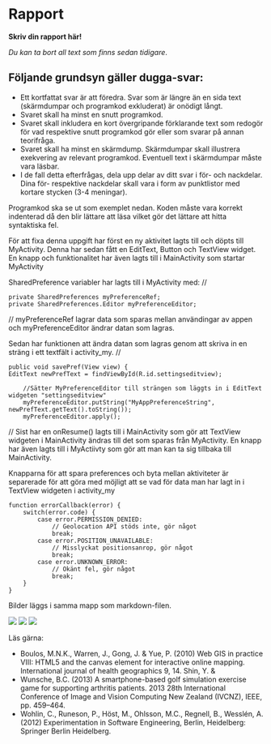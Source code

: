 
# Rapport

**Skriv din rapport här!**

_Du kan ta bort all text som finns sedan tidigare_.

## Följande grundsyn gäller dugga-svar:

- Ett kortfattat svar är att föredra. Svar som är längre än en sida text (skärmdumpar och programkod exkluderat) är onödigt långt.
- Svaret skall ha minst en snutt programkod.
- Svaret skall inkludera en kort övergripande förklarande text som redogör för vad respektive snutt programkod gör eller som svarar på annan teorifråga.
- Svaret skall ha minst en skärmdump. Skärmdumpar skall illustrera exekvering av relevant programkod. Eventuell text i skärmdumpar måste vara läsbar.
- I de fall detta efterfrågas, dela upp delar av ditt svar i för- och nackdelar. Dina för- respektive nackdelar skall vara i form av punktlistor med kortare stycken (3-4 meningar).

Programkod ska se ut som exemplet nedan. Koden måste vara korrekt indenterad då den blir lättare att läsa vilket gör det lättare att hitta syntaktiska fel.

För att fixa denna uppgift har först en ny aktivitet lagts till och döpts till MyActivity.
Denna har sedan fått en EditText, Button och TextView widget.
En knapp och funktionalitet har även lagts till i MainActivity som startar MyActivity

SharedPreference variabler har lagts till i MyActivity med:
//

    private SharedPreferences myPreferenceRef;
    private SharedPreferences.Editor myPreferenceEditor;

//
myPreferenceRef lagrar data som sparas mellan användingar av appen och
myPreferenceEditor ändrar datan som lagras.

Sedan har funktionen att ändra datan som lagras genom att skriva in en
sträng i ett textfält i activity_my.
//

    public void savePref(View view) {
    EditText newPrefText = findViewById(R.id.settingseditview);

        //Sätter MyPreferenceEditor till strängen som läggts in i EditText widgeten "settingseditview"
        myPreferenceEditor.putString("MyAppPreferenceString", newPrefText.getText().toString());
        myPreferenceEditor.apply();

//
Sist har en onResume() lagts till i MainActivity som gör att TextView widgeten i MainActivity
ändras till det som sparas från MyActivity.
En knapp har även lagts till i MyActiivty som gör att man kan
ta sig tillbaka till MainActivity.

Knapparna för att spara preferences och byta mellan aktiviteter är separerade för att
göra med möjligt att se vad för data man har lagt in i TextView widgeten i activity_my



```
function errorCallback(error) {
    switch(error.code) {
        case error.PERMISSION_DENIED:
            // Geolocation API stöds inte, gör något
            break;
        case error.POSITION_UNAVAILABLE:
            // Misslyckat positionsanrop, gör något
            break;
        case error.UNKNOWN_ERROR:
            // Okänt fel, gör något
            break;
    }
}
```

Bilder läggs i samma mapp som markdown-filen.

![](Prefs_1.png)
![](Prefs_2.png)
![](Prefs_3.png)

Läs gärna:

- Boulos, M.N.K., Warren, J., Gong, J. & Yue, P. (2010) Web GIS in practice VIII: HTML5 and the canvas element for interactive online mapping. International journal of health geographics 9, 14. Shin, Y. &
- Wunsche, B.C. (2013) A smartphone-based golf simulation exercise game for supporting arthritis patients. 2013 28th International Conference of Image and Vision Computing New Zealand (IVCNZ), IEEE, pp. 459–464.
- Wohlin, C., Runeson, P., Höst, M., Ohlsson, M.C., Regnell, B., Wesslén, A. (2012) Experimentation in Software Engineering, Berlin, Heidelberg: Springer Berlin Heidelberg.

